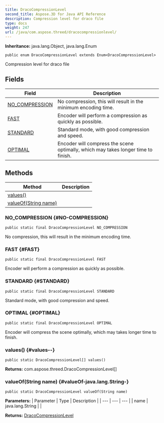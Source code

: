 ```yaml
---
title: DracoCompressionLevel
second_title: Aspose.3D for Java API Reference
description: Compression level for draco file
type: docs
weight: 247
url: /java/com.aspose.threed/dracocompressionlevel/
---
```


**Inheritance:**
java.lang.Object, java.lang.Enum
```
public enum DracoCompressionLevel extends Enum<DracoCompressionLevel>
```

Compression level for draco file
## Fields

| Field | Description |
| --- | --- |
| [NO_COMPRESSION](#NO-COMPRESSION) | No compression, this will result in the minimum encoding time. |
| [FAST](#FAST) | Encoder will perform a compression as quickly as possible. |
| [STANDARD](#STANDARD) | Standard mode, with good compression and speed. |
| [OPTIMAL](#OPTIMAL) | Encoder will compress the scene optimally, which may takes longer time to finish. |
## Methods

| Method | Description |
| --- | --- |
| [values()](#values--) |  |
| [valueOf(String name)](#valueOf-java.lang.String-) |  |
### NO_COMPRESSION {#NO-COMPRESSION}
```
public static final DracoCompressionLevel NO_COMPRESSION
```


No compression, this will result in the minimum encoding time.

### FAST {#FAST}
```
public static final DracoCompressionLevel FAST
```


Encoder will perform a compression as quickly as possible.

### STANDARD {#STANDARD}
```
public static final DracoCompressionLevel STANDARD
```


Standard mode, with good compression and speed.

### OPTIMAL {#OPTIMAL}
```
public static final DracoCompressionLevel OPTIMAL
```


Encoder will compress the scene optimally, which may takes longer time to finish.

### values() {#values--}
```
public static DracoCompressionLevel[] values()
```




**Returns:**
com.aspose.threed.DracoCompressionLevel[]
### valueOf(String name) {#valueOf-java.lang.String-}
```
public static DracoCompressionLevel valueOf(String name)
```




**Parameters:**
| Parameter | Type | Description |
| --- | --- | --- |
| name | java.lang.String |  |

**Returns:**
[DracoCompressionLevel](../../com.aspose.threed/dracocompressionlevel)
